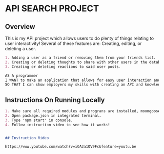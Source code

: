 # API SEARCH PROJECT

## Overview
This is my API project which allows users to do plenty of things relating to user interactivity! Several of these features are: 
Creating, editing, or deleting a user.
```md
1. Adding a user as a friend or removing them from your friends list.
2. Creating or deleting thoughts to share with other users in the database.
3. Creating or deleting reactions to said user posts.
```

```md
AS A programmer
I WANT to make an application that allows for easy user interaction and easy use of the MongoDB program.
SO THAT I can show employers my skills with creating an API and knowledge of backend development.
```
## Instructions On Running Locally
```md
1. Make sure all required modules and prograns are installed, moongoose, express, MongoDB, insomnia
2. Open package.json in integrated terminal.
3. Type 'npm start' in console.
4. Follow instruction video to see how it works!


## Instruction Video

https://www.youtube.com/watch?v=iOA3a1OV9Fc&feature=youtu.be
```
